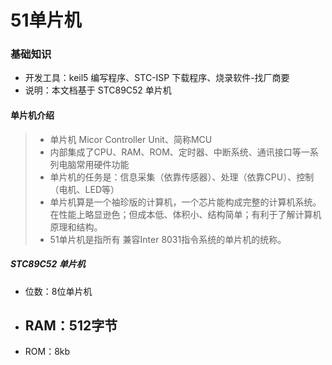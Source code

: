 # 51单片机



### 基础知识

- 开发工具：keil5 编写程序、STC-ISP 下载程序、烧录软件-找厂商要
- 说明：本文档基于 STC89C52 单片机





#### 单片机介绍

> - 单片机 Micor Controller Unit、简称MCU
> - 内部集成了CPU、RAM、ROM、定时器、中断系统、通讯接口等一系列电脑常用硬件功能
> - 单片机的任务是：信息采集（依靠传感器）、处理（依靠CPU）、控制（电机、LED等）
> - 单片机算是一个袖珍版的计算机，一个芯片能构成完整的计算机系统。在性能上略显逊色；但成本低、体积小、结构简单；有利于了解计算机原理和结构。
> - 51单片机是指所有 兼容Inter 8031指令系统的单片机的统称。



##### STC89C52 单片机

- 位数：8位单片机
- RAM：512字节
  - 
- ROM：8kb




